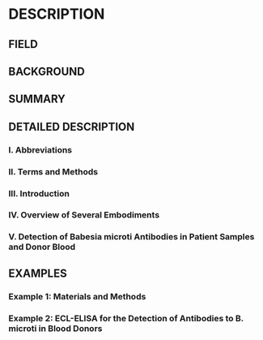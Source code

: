 # DESCRIPTION

## FIELD

## BACKGROUND

## SUMMARY

## DETAILED DESCRIPTION

### I. Abbreviations

### II. Terms and Methods

### III. Introduction

### IV. Overview of Several Embodiments

### V. Detection of Babesia microti Antibodies in Patient Samples and Donor Blood

## EXAMPLES

### Example 1: Materials and Methods

### Example 2: ECL-ELISA for the Detection of Antibodies to B. microti in Blood Donors


